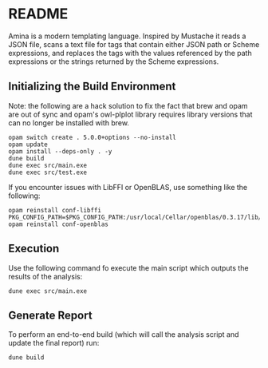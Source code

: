 README
======

Amina is a modern templating language. Inspired by Mustache it reads a
JSON file, scans a text file for tags that contain either JSON path or
Scheme expressions, and replaces the tags with the values referenced
by the path expressions or the strings returned by the Scheme
expressions.

Initializing the Build Environment
----------------------------------

Note: the following are a hack solution to fix the fact that brew and opam are
out of sync and opam's owl-plplot library requires library versions that can no
longer be installed with brew.

```
opam switch create . 5.0.0+options --no-install
opam update
opam install --deps-only . -y
dune build
dune exec src/main.exe
dune exec src/test.exe
```

If you encounter issues with LibFFI or OpenBLAS, use something like the following:
```
opam reinstall conf-libffi
PKG_CONFIG_PATH=$PKG_CONFIG_PATH:/usr/local/Cellar/openblas/0.3.17/lib/pkgconfig/ opam reinstall conf-openblas
```

Execution
---------

Use the following command fo execute the main script which outputs the results of the analysis:

```
dune exec src/main.exe
```

Generate Report
---------------

To perform an end-to-end build (which will call the analysis script and update the final report) run:

```
dune build
```